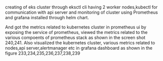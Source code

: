 creating of eks cluster through eksctl cli having 2 worker nodes,kubectl for communication with api server and monitoring of cluster using Prometheus and grafana installed through helm chart.

And got the metrics related to kubernetes cluster in prometheus ui by exposing the service of prometheus, viewed the metrics related to the various compoents of prometheus stack as shown in the screen shot 240,241.
Also visualized the kubernetes cluster, various metrics related to nodes,api server,alertmanager etc in grafana dashboard as shown in the figure 233,234,235,236,237,238,239